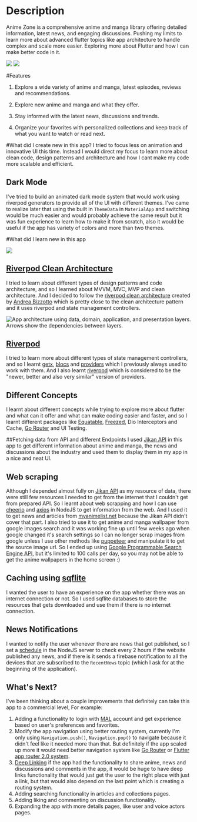 # Description
Anime Zone is a comprehensive anime and manga library offering detailed information, latest news, and engaging discussions.
Pushing my limits to learn more about advanced flutter topics like app architecture to handle complex and scale more easier.
Exploring more about Flutter and how I can make better code in it.

![](https://github.com/IsmailIbrahim5/AnimeZone/blob/main/readme_resources/Concept%20Design.jpg)
![](https://github.com/IsmailIbrahim5/AnimeZone/blob/main/readme_resources/Dark%20Concept%20Art.jpg)


#Features

1. Explore a wide variety of anime and manga, latest episodes, reviews and recommendations.

2. Explore new anime and manga and what they offer.

3. Stay informed with the latest news, discussions and trends.

4. Organize your favorites with personalized collections and keep track of what you want to watch or read next.


#What did I create new in this app?
I tried to focus less on animation and innovative UI this time. Instead I would direct my focus to learn more about clean code, design patterns and architecture and how I cant make my code more scalable and efficient.


## Dark Mode
I've tried to build an animated dark mode system that would work using riverpod generators to provide all of the UI with different themes.
I've came to realize later that using the built in `ThemeData` in `MaterialApp` and switching would be much easier and would probably achieve the same result but it was fun experience to learn how to make it from scratch, also it would be useful if the app has variety of colors and more than two themes.

#What did I learn new in this app

![](https://github.com/IsmailIbrahim5/AnimeZone/blob/main/readme_resources/darkmode.gif)


## [Riverpod Clean Architecture](https://codewithandrea.com/articles/flutter-app-architecture-riverpod-introduction/)
I tried to learn about different types of design patterns and code architecture, and so I learned about MVVM, MVC, MVP and clean architecture.
And I decided to follow the [riverpod clean architecture](https://codewithandrea.com/articles/flutter-app-architecture-riverpod-introduction/) created by [Andrea Bizzotto](https://codewithandrea.com/) which is pretty close to the clean architecture pattern and it uses riverpod and state management controllers.

![App architecture using data, domain, application, and presentation layers. Arrows show the dependencies between layers.](https://codewithandrea.com/articles/flutter-app-architecture-riverpod-introduction/images/flutter-app-architecture.webp)

## [Riverpod](https://riverpod.dev/) 
I tried to learn more about different types of state management controllers, and so I learnt [getx](https://pub.dev/packages/get), [blocs](https://pub.dev/packages/flutter_bloc) and [providers](https://pub.dev/packages/provider) which I previously always used to work with them. And I also learnt [riverpod](https://pub.dev/packages/riverpod) which is considered to be the "newer, better and also very similar" version of providers.

## Different Concepts
I learnt about different concepts while trying to explore more about flutter and what can it offer and what can make coding easier and faster, and so I learnt different packages like [Equatable](https://pub.dev/packages/equatable), [Freezed](https://pub.dev/packages/freezed), Dio Interceptors and Cache, [Go Router](https://pub.dev/packages/go_router) and UI Testing.

##Fetching data from API and different Endpoints
I used [Jikan API](https://jikan.moe/) in this app to get different information about anime and manga, the news and discussions about the industry and used them to display them in my app in a nice and neat UI.

## Web scraping
Although I depended almost fully on [Jikan API](https://jikan.moe/) as my resource of data, there were still few resources I needed to get from the internet that I couldn't get from prepared API.
So I learnt about web scrapping and how I can use [cheerio](https://www.npmjs.com/package/cheerio) and [axios](https://www.npmjs.com/package/axios) in NodeJS to get information from the web.
And I used it to get news and articles from [myanimelist.net](myanimelist.net) because the Jikan API didn't cover that part.
I also tried to use it to get anime and manga wallpaper from google images search and it was working fine up until few weeks ago when google changed it's search settings so I can no longer scrap images from google unless I use other methods like [puppeteer](https://www.npmjs.com/package/puppeteer) and manipulate it to get the source image url.
So I ended up using [Google Programmable Search Engine API](https://programmablesearchengine.google.com), but it's limited to 100 calls per day, so you may not be able to get the anime wallpapers in the home screen :)

## Caching using [sqflite](https://pub.dev/packages/sqflite)
I wanted the user to have an experience on the app whether there was an internet connection or not.
So I used sqflite databases to store the resources that gets downloaded and use them if there is no internet connection.

## News Notifications
I wanted to notify the user whenever there are news that got published, so I set a [schedule](https://www.npmjs.com/package/node-schedule) in the NodeJS server to check every 2 hours if the website published any news, and if there is it sends a firebase notification to all the devices that are subscribed to the `RecentNews` topic (which I ask for at the beginning of the application).


## What's Next?
I've been thinking about a couple improvements that definitely can take this app to a commercial level, For example:
1. Adding a functionality to login with [MAL](myanimelist.net) account and get experience based on user's preferences and favorites.
2. Modify the app navigation using better routing system, currently I'm only using `Navigation.push()`, `Navigation.pop()` to navigate because it didn't feel like it needed more than that. But definitely if the app scaled up more it would need better navigation system like [Go Router](https://pub.dev/packages/go_router) or [Flutter app router 2.0 system](https://docs.flutter.dev/ui/navigation).
3. [Deep Linking](https://docs.flutter.dev/ui/navigation/deep-linking) if the app had the functionality to share anime, news and discussions and comments in the app, it would be huge to have deep links functionality that would just get the user to the right place with just a link, but that would also depend on the last point which is creating a routing system.
4. Adding searching functionality in articles and collections pages.
5. Adding liking and commenting  on discussion functionality.
6. Expanding the app with more details pages, like user and voice actors pages.
